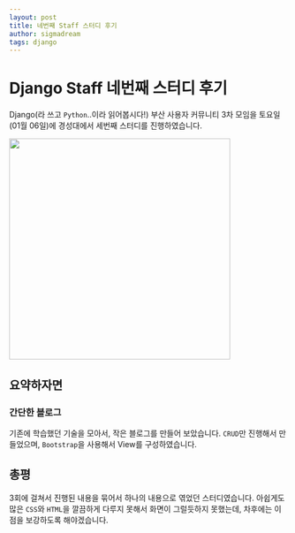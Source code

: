 ```yaml
---
layout: post
title: 네번째 Staff 스터디 후기
author: sigmadream
tags: django
---
```


# Django Staff 네번째 스터디 후기

Django(라 쓰고 `Python`..이라 읽어봅시다!) 부산 사용자 커뮤니티 3차 모임을 토요일(01월 06일)에 경성대에서 세번째 스터디를 진행하였습니다.

<img src="{{ site.baseurl }}/images/20180407.jpg" style="width: 400px;"/>

## 요약하자면

### 간단한 블로그

기존에 학습했던 기술을 모아서, 작은 블로그를 만들어 보았습니다. `CRUD`만 진행해서 만들었으며, `Bootstrap`을 사용해서 View를 구성하였습니다.

## 총평

3회에 걸쳐서 진행된 내용을 묶어서 하나의 내용으로 엮었던 스터디였습니다. 아쉽게도 많은 `CSS`와 `HTML`을 깔끔하게 다루지 못해서 화면이 그럴듯하지 못했는데, 차후에는 이 점을 보강하도록 해야겠습니다.

